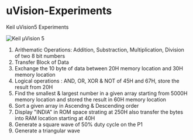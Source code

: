 # uVision-Experiments
Keil uVision5 Experiments

![Keil μVision 5](https://github.com/pranavkhatale/uVision-Experiments/blob/main/Keil%20uVision%20Image.png)

1. Arithematic Operations: Addition, Substraction, Multiplication, Division of two 8 bit numbers
2. Transfer Block of Data
3. Exchange the 10 byte of data between 20H memory location and 30H memory location
4. Logical operations : AND, OR, XOR & NOT of 45H and 67H, store the result from 20H
5. Find the smallest & largest number in a given array starting from 5000H memory location and stored the result in 60H memory location
6. Sort a given array in Ascendng & Descending order
7. Display "INDIA" in ROM space strating at 250H also transfer the bytes into RAM location starting at 40H
8. Generate a square wave of 50% duty cycle on the P1
9. Generate a triangular wave
